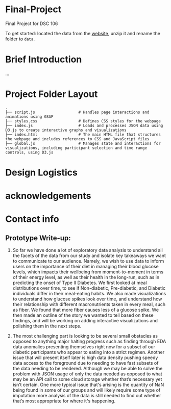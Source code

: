 # Final-Project
Final Project for DSC 106

To get started:
located the data from the [website](https://physionet.org/content/cgmacros/1.0.0/), unzip it and rename the folder to `data`.


# Brief Introduction
...

# Project Folder Layout
    .
    ├── script.js                   # Handles page interactions and animations using GSAP
    ├── styles.css                  # Defines CSS styles for the webpage
    ├── index.js                    # Loads and processes JSON data using D3.js to create interactive graphs and visualizations
    ├── index.html                  # The main HTML file that structures the webpage and includes references to CSS and JavaScript files
    ├── global.js                   # Manages state and interactions for visualizations, including participant selection and time range controls, using D3.js

# Design Logistics

# acknowledgements

# Contact info


## Prototype Write-up:
1. So far we have done a lot of exploratory data analysis to understand all the facets of the data from our study and isolate key takeaways we want to communicate to our audience.
Namely, we wish to use data to inform users on the importance of their diet in managing their blood glucose levels, which impacts their wellbeing from moment-to-moment in terms of their energy level, as well as their health in the long-run, such as in predicting the onset of Type II Diabetes.
We first looked at meal distributions over time, to see if Non-diabetic, Pre-diabetic, and Diabetic individuals differ in their meal-eating habits.
We also made visualizations to understand how glucose spikes look over time, and understand how their relationship with different macronutrients taken in every meal, such as fiber. We found that more fiber causes less of a glucose spike.
We then made an outline of the story we wanted to tell based on these findings, and will be working on adding interactive visualizations and polishing them in the next steps.

2. The most challenging part is looking to be several small obstacles as opposed to anything major halting progress such as finding through EDA data anomalies presenting themselves right now for a subset of our diabetic participants who appear to eating into a strict regimen. Another issue that will present itself later is high data density pushing speedy data access to the foreground due to needing to have fast subsets of the data needing to be rendered. Although we may be able to solve the problem with JSON usage of only the data needed as opposed to what may be an API call to some cloud storage whether that’s necessary yet isn’t certain. One more typical issue that's arising is the quantity of NaN being found in some of our groups and will likely require some type of imputation more analysis of the data is still needed to find out whether that’s most appropriate for where it's happening.